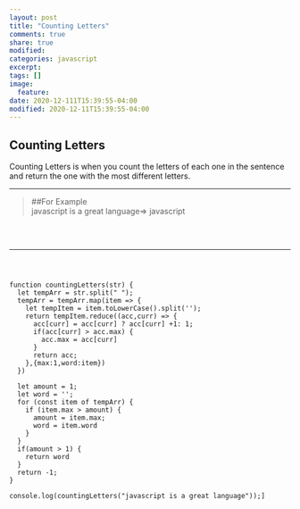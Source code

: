 ```yaml
---
layout: post
title: "Counting Letters"
comments: true
share: true
modified:
categories: javascript
excerpt:
tags: []
image:
  feature:
date: 2020-12-111T15:39:55-04:00
modified: 2020-12-11T15:39:55-04:00
---
```


## Counting Letters

Counting Letters is when you count the letters of each one in the sentence and return the one with the most different letters.
___

> ##For Example<br>
 javascript is a great language=> javascript<br>

>
##
<br>

___

~~~



function countingLetters(str) {
  let tempArr = str.split(" ");
  tempArr = tempArr.map(item => {
    let tempItem = item.toLowerCase().split('');
    return tempItem.reduce((acc,curr) => {
      acc[curr] = acc[curr] ? acc[curr] +1: 1;
      if(acc[curr] > acc.max) {
        acc.max = acc[curr]
      }
      return acc;
    },{max:1,word:item})
  })

  let amount = 1;
  let word = '';
  for (const item of tempArr) {
    if (item.max > amount) {
      amount = item.max;
      word = item.word
    }
  }
  if(amount > 1) {
    return word
  }
  return -1;
}

console.log(countingLetters("javascript is a great language"));]


~~~

